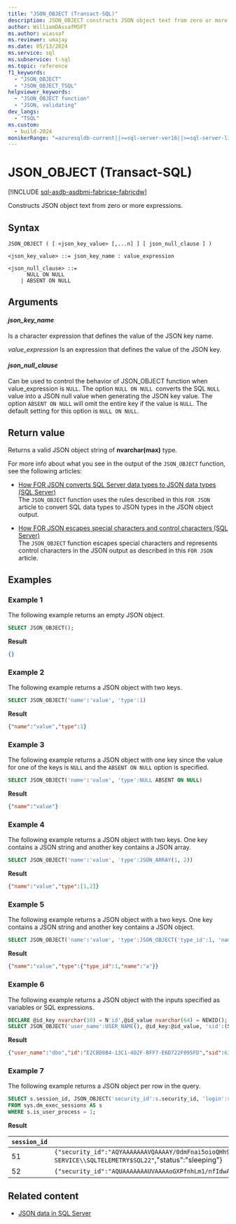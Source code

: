 ```yaml
---
title: "JSON_OBJECT (Transact-SQL)"
description: JSON_OBJECT constructs JSON object text from zero or more expressions.
author: WilliamDAssafMSFT
ms.author: wiassaf
ms.reviewer: umajay
ms.date: 05/13/2024
ms.service: sql
ms.subservice: t-sql
ms.topic: reference
f1_keywords:
  - "JSON_OBJECT"
  - "JSON_OBJECT_TSQL"
helpviewer_keywords:
  - "JSON_OBJECT function"
  - "JSON, validating"
dev_langs:
  - "TSQL"
ms.custom:
  - build-2024
monikerRange: "=azuresqldb-current||>=sql-server-ver16||>=sql-server-linux-ver16||=azuresqldb-mi-current"
---
```

# JSON_OBJECT (Transact-SQL)
[!INCLUDE [sql-asdb-asdbmi-fabricse-fabricdw](../../includes/applies-to-version/sql-asdb-asdbmi-fabricse-fabricdw.md)]

Constructs JSON object text from zero or more expressions.

## Syntax
  
```syntaxsql
JSON_OBJECT ( [ <json_key_value> [,...n] ] [ json_null_clause ] )

<json_key_value> ::= json_key_name : value_expression

<json_null_clause> ::=
      NULL ON NULL
    | ABSENT ON NULL
```
  
## Arguments

#### *json_key_name*
 Is a character expression that defines the value of the JSON key name.

 *value_expression*
 Is an expression that defines the value of the JSON key.

#### *json_null_clause* 

Can be used to control the behavior of JSON_OBJECT function when value_expression is `NULL`. The option `NULL ON NULL `converts the SQL `NULL` value into a JSON null value when generating the JSON key value. The option `ABSENT ON NULL` will omit the entire key if the value is `NULL`. The default setting for this option is `NULL ON NULL`.

## Return value

Returns a valid JSON object string of **nvarchar(max)** type.

For more info about what you see in the output of the `JSON_OBJECT` function, see the following articles:  

-   [How FOR JSON converts SQL Server data types to JSON data types (SQL Server)](../../relational-databases/json/how-for-json-converts-sql-server-data-types-to-json-data-types-sql-server.md)  
    The `JSON_OBJECT` function uses the rules described in this `FOR JSON` article to convert SQL data types to JSON types in the JSON object output.  

-   [How FOR JSON escapes special characters and control characters (SQL Server)](../../relational-databases/json/how-for-json-escapes-special-characters-and-control-characters-sql-server.md)  
    The `JSON_OBJECT` function escapes special characters and represents control characters in the JSON output as described in this `FOR JSON` article.

## Examples

### Example 1

The following example returns an empty JSON object.
  
```sql
SELECT JSON_OBJECT();
```  

**Result**

```json  
{}
```

### Example 2

The following example returns a JSON object with two keys.  
  
```sql  
SELECT JSON_OBJECT('name':'value', 'type':1)
```

**Result**

```json  
{"name":"value","type":1}
```
  
### Example 3

The following example returns a JSON object with one key since the value for one of the keys is `NULL` and the `ABSENT ON NULL` option is specified.  
  
```sql  
SELECT JSON_OBJECT('name':'value', 'type':NULL ABSENT ON NULL)
```

**Result**

```json  
{"name":"value"}
```
  
### Example 4
The following example returns a JSON object with two keys. One key contains a JSON string and another key contains a JSON array.  
  
```sql  
SELECT JSON_OBJECT('name':'value', 'type':JSON_ARRAY(1, 2))
```

**Result**

```json  
{"name":"value","type":[1,2]}
```

### Example 5

The following example returns a JSON object with a two keys. One key contains a JSON string and another key contains a JSON object.  
  
```sql  
SELECT JSON_OBJECT('name':'value', 'type':JSON_OBJECT('type_id':1, 'name':'a'))
```

**Result**

```json  
{"name":"value","type":{"type_id":1,"name":"a"}}
```
  
### Example 6

The following example returns a JSON object with the inputs specified as variables or SQL expressions.  
  
```sql  
DECLARE @id_key nvarchar(10) = N'id',@id_value nvarchar(64) = NEWID();
SELECT JSON_OBJECT('user_name':USER_NAME(), @id_key:@id_value, 'sid':(SELECT @@SPID))
```

**Result**

```json  
{"user_name":"dbo","id":"E2CBD8B4-13C1-4D2F-BFF7-E6D722F095FD","sid":63}
```

### Example 7

The following example returns a JSON object per row in the query.  
  
```sql  
SELECT s.session_id, JSON_OBJECT('security_id':s.security_id, 'login':s.login_name, 'status':s.status) as info
FROM sys.dm_exec_sessions AS s
WHERE s.is_user_process = 1;
```

**Result**

|`session_id`|`info`|  
|--------|---------------|
|51|`{"security_id":"AQYAAAAAAAVQAAAAY/0dmFnai5oioQHh9eNArBIkYd4=","login":"NT SERVICE\\SQLTELEMETRY$SQL22"`,"status":"sleeping"}|
|52|`{"security_id":"AQUAAAAAAAUVAAAAoGXPfnhLm1/nfIdwAMgbAA==","login":WORKGROUP\\sqluser","status":"running"}`|

## Related content

- [JSON data in SQL Server](../../relational-databases/json/json-data-sql-server.md)

